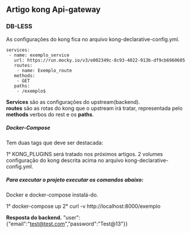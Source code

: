 ## Artigo kong Api-gateway

### DB-LESS 

As configurações do kong fica no arquivo  kong-declarative-config.yml.

    services:
     - name: exemplo_service
       url: https://run.mocky.io/v3/e002349c-8c93-4022-913b-df9cb6960605
       routes:
        - name: Exemplo_route
       methods:
        - GET
       paths:
        - /exemplo$

**Services** são as configurações do upstream(backend). <br>
**routes** são as rotas do kong que o upstream irá tratar, representada pelo **methods** verbos do rest e os **paths**.

##### Docker-Compose 
 <p>Tem duas tags que deve ser destacada:</p>
    1° KONG_PLUGINS será tratado nos próximos artigos.
    2  volumes configuração do kong descrita acima no arquivo kong-declarative-config.yml.

##### Para executar o projeto executar os comandos abaixo:

<p>Docker e docker-compose instalá-do.</p>    

1° docker-compose up
2° curl -v http://localhost:8000/exemplo

**Resposta do backend.**
      "user":{"email":"test@test.com","password":"Test@13"}}
